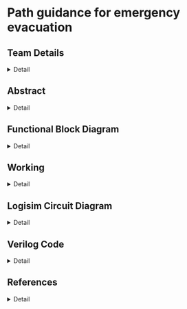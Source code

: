 # Path guidance for emergency evacuation

<!-- First Section -->
## Team Details
<details>
  <summary>Detail</summary>
  
> Semester: 3rd Sem B. Tech. CSE

> Section: S2

> Team ID: S2-T21

> Member 1:Pal Patel, 231CS240, palpatel.231cs240@nitk.edu.in, 9265254960

> Member 2: Pragya Paromita Barma, 231CS241, pragyaparomitabarma.231cs241@nitk.edu.in, 8160727736

> Member 3: Srishti Kumari, 231CS258, srishtikumari.231cs258@nitk.edu.in, 8310595970
</details>

<!-- Second Section -->
## Abstract
<details>
  <summary>Detail</summary>
   
   ### Motivation
The project is motivated by the critical need to have evacuation systems that
are smart, adaptable, and help save lives in emergencies; the complexity and overpopulation
of urban areas today call for allowing escape routes to be optimized even in unpredictable
conditions through efficient algorithms like Dijkstra’s. It can be incorporated into emergency
response systems to greatly increase the safety and efficiency of evacuations in life-threatening
situations such as fires. In emergencies such as building fires, time is rather critical. Finding the
safest and fastest route to evacuate, can be lifesaving. Conventional fire evacuation approaches
rely on static plans that may not be useful during real situations. Such hostile environments
require intelligent systems that must travel by the safest path possible and take into account
the continuously changing conditions generated by the fire.
  
  ### Problem Statement: 
  In the case of a fire outbreak inside a building, finding the safest and
quickest evacuation route for a person is critical. Given the building’s layout, the person must
navigate through hallways and rooms to reach an exit point while avoiding areas affected by
fire. We have developed a solution using Dijkstra’s algorithm to determine the shortest and
safest path from the person’s current location (source node) to the nearest exit (destination
node).
  
  ### Features:
 • This project aims to implement Dijkstra’s Algorithm practically by physically constructing
it using Verilog and modern circuit components [Galles, ].<br>
• It introduces a hardware approach to pathfinding, moving beyond theoretical concepts
[YouTube, ].<br>
• Unlike software-based implementations, this design utilizes parallelism to achieve higher
speed and efficiency in finding the shortest paths [GeeksforGeeks, ].<br>
• Logisim is used to draw and simulate circuits, making it possible to understand how the
algorithm works in hardware [Galles, ].<br>
• The project helps appreciate the management of resources and the complexity of the
circuits involved [GeeksforGeeks, ].
 
</details>

## Functional Block Diagram
<details>
  <summary>Detail</summary>
  
![blockDiagram drawio](https://github.com/user-attachments/assets/5cfe71dd-3014-4960-80ab-9303bc553d63)

</details>

<!-- Third Section -->
## Working
<details>
  <summary>Detail</summary>
  
  ### State Diagram
 
  ![State Diagram](https://github.com/user-attachments/assets/923fa0f5-be05-4719-8375-460277904abc)

  ### EQUATIONS

  
### 1. Initialization Equations
Before the algorithm begins, several variables and arrays are initialised.<br>
Verilog Representation:<br>
for (i = 0; i < 9; i = i + 1) begin<br>
dist[i] = (i == source) ? 8’h00 : 8’hFF;<br>
end<br>
### Parent Initialization
Each node’s parent is initially set to an invalid value, indicating that no paths have been<br>
established yet.<br>
Verilog Representation:<br>
for (i = 0; i < 9; i = i + 1) begin<br>
parent[i] = 4’hF; // INVALID<br>
end<br>
### Visited Array Initialization
All nodes are marked as unvisited at the start.<br>
Verilog Representation:<br>
visited = 9’b000000000;<br>
### 2. Adjusting the Adjacency Matrix Based on subset cells<br>
The adjacency matrix defines the connectivity between nodes in the grid. The subset cells input<br>
determines which cells (nodes) are included or blocked. If a cell is blocked (i.e., subset cells[i]<br>
= 0), all its connections are removed by setting the corresponding adjacency bits to 0.<br>
Verilog Representation:<br>
for (i = 0; i < 9; i = i + 1) begin<br>
if (!subset cells[i]) begin<br>
adj matrix[i] = 9’b000000000;<br>
end<br>
end<br>
### 3. Main Loop:Dijkstra’s Algorithm Operations
The core of Dijkstra’s algorithm involves iteratively selecting the unvisited node with the<br>
smallest tentative distance, updating the distances of its neighbors, and marking it as visited.<br>
This process continues until the destination is reached or no more nodes can be selected.<br>
### A. Selecting the Current Node with Minimum Distance
At each iteration, select the unvisited node with the smallest tentative distance.If no such node<br>
exists (i.e., all remaining nodes are unreachable), the algorithm terminates.<br>
Verilog Representation:<br>
min dist = 8’hFF; // Initialize to infinity<br>
next node = 4’hF; // INVALID<br>
for (j = 0; j < 9; j = j + 1) begin<br>
if (!visited[j] & (dist[j] ¡]< min dist)) begin<br>
min dist = dist[j];<br>
next node = j;<br>
end<br>
end<br>
if (next node == 4’hF) begin<br>
// No more nodes to process<br>
break;<br>
end else begin<br>
current node = next node;<br>
end<br>
### B. Marking the Current Node as Visited
Once a node uu is selected, mark it as visited to prevent reprocessing.<br>
Verilog Representation:<br>
visited[current node] = 1’b1;<br>
### C. Updating Distances of Neighboring Nodes
For each neighbour of the current node, update the tentative distance if a shorter path is<br>
found.<br>
Verilog Representation:<br>
for (j = 0; j < 9; j = j + 1) begin<br>
if (adj matrix[current node][j] & !visited[j]) begin<br>
if (dist[current node] + 8’h01 < dist[j]) begin<br>
dist[j] = dist[current node] + 8’h01;<br>
parent[j] = current node;<br>
end<br>
end<br>
end<br>
### D. Iterative Loop Control
Repeat the selection and updating steps until the destination is reached or no more nodes can<br>
be processed.<br>
Verilog Representation:<br>
for (i = 0; i < 9; i = i + 1) begin<br>
// Selection, marking, and updating steps as described above<br>
// Break the loop if no next node is found<br>
end<br>
### 4. Path Reconstruction Equations
After completing the main loop, if the destination node has been reached (i.e., dist[destination]<br>
is not infinity), reconstruct the shortest path by tracing back from the destination to the source<br>
using the parent array.<br>
### A. Determining Shortest Distance
shortest distance=dist[destination]<br>
Verilog Representation:<br>
shortest distance = dist[destination];<br>
### B. Reconstructing the Path
Initialize path out to zero and iteratively set the bits corresponding to each node in the path<br>
from the destination back to the source.<br>
Verilog Representation:<br>
path out = 9’b000000000;<br>
current node = destination;<br>
for (j = 0; current node != source & j < 9 & current node != 4’hF; j = j + 1) begin<br>
path out = path out — (1 !! current node);<br>
current node = parent[current node];<br>
end<br>
path out = path out — (1 !! source);<br>
### C. Handling No Path Found
If the destination remains unreachable after the main loop, indicate that no valid path exists.<br>
Verilog Representation:<br>
if (dist[destination] != 8’hFF) begin<br>
// Reconstruct path as shown above<br>
end else begin<br>
path out = 9’b000000000;<br>
end<br>
</details>

<!-- Fourth Section -->
## Logisim Circuit Diagram
<details>
  <summary>Detail</summary>
  
  ### Main Module

![main](https://github.com/user-attachments/assets/32388a2b-9427-451d-b19e-2cff2de64c20)


  
 ### Adjacency Matrix module
  
  ![adj_matrix](https://github.com/user-attachments/assets/36835e81-3b3c-4232-b03c-d2e06f4b9c5b)
 ### Queue Module
![Queue](https://github.com/user-attachments/assets/f47ca5f2-8795-4db9-b7aa-74e19f484e2f)
### Distances module
![distances](https://github.com/user-attachments/assets/dca2e34a-19c1-4855-bcb2-30ce20dee755)
### Visited nodes module
![visitednodes](https://github.com/user-attachments/assets/007fb617-5df5-421c-be52-fbee512fdb4f)<br>
### Parent module
![parent](https://github.com/user-attachments/assets/e23f7f39-bb01-4753-8caa-1d025148cf1c)

</details>


<!-- Fifth Section -->
## Verilog Code
<details>
  <summary>Detail</summary>

    module dijkstra_subset(
      input reset,
      input [8:0] subset_cells,  // 9-bit input to represent cells (1 = included, 0 = excluded or blocked)
      input [3:0] source,        // 4-bit source node (3x3 grid -> 9 nodes, range: 0-8)
      input [3:0] destination,   // 4-bit destination node (range: 0-8)
      output reg [2:0] shortest_distance, // Shortest distance from source to destination
      output reg [8:0] path_out           // Path output (9 bits, 1 for each cell)
    );
      reg [8:0] adj_matrix[8:0];   // Adjacency matrix for 3x3 grid
      reg [7:0] dist[8:0];         // Distance array
      reg [3:0] parent[8:0];       // Parent array for path reconstruction
      reg [8:0] visited;           // Visited array
      reg [3:0] current_node;
      reg [7:0] min_dist;
      reg [3:0] next_node;
      reg [8:0] temp_path;
      // 9-bit representation of connections for a 3x3 grid
      // 9 nodes in the grid
      // Initialize the adjacency matrix in your module
      initial begin
        adj_matrix[0] = 9'b000001010; // Node 0 connects to Node 1 (right) and Node 3 (down)
        adj_matrix[1] = 9'b000010101; // Node 1 connects to Node 0 (left), Node 2 (right), and Node 4 (down)
        adj_matrix[2] = 9'b000100010; // Node 2 connects to Node 1 (left) and Node 5 (down)
        adj_matrix[3] = 9'b001010001; 
        adj_matrix[4] = 9'b010101010; 
        adj_matrix[5] = 9'b100010100; 
        adj_matrix[6] = 9'b010001000; 
        adj_matrix[7] = 9'b101010000;
        adj_matrix[8] = 9'b010100000; 
      end
      always @(reset or subset_cells or source or destination) begin
        if (reset) begin
            // Reset distances, visited, and path arrays
            for (i = 0; i < 9; i = i + 1) begin
                dist[i] = 8'hFF;
                parent[i] = 4'hF;
            end
            visited = 9'b000000000;
            shortest_distance = 8'hFF;
            path_out = 9'b000000000;
        end else begin
              // Adjust adjacency matrix based on subset_cells input
              for (i = 0; i < 9; i = i + 1) begin
                if (!subset_cells[i]) begin
                    // If a cell is not part of the subset or blocked, block all its connections
                    adj_matrix[i] = 9'b000000000;
                end
              end
            // Step 1: Set source distance to 0
            dist[source] = 8'h00;
            current_node = source;
            for (i = 0; i < 9; i = i + 1) begin
                // Mark the current node as visited
                visited[current_node] = 1'b1;
                // Update distances for neighbors of the current node
                for (j = 0; j < 9; j = j + 1) begin
                    if ((adj_matrix[current_node][j]==1) && !visited[j]) begin
                        //$display(adj_matrix[current_node][j]);
                        // If unvisited and an edge exists
                        if ((dist[current_node] + 8'h01) < dist[j]) begin
                            $display(i,j);
                            dist[j] = dist[current_node] + 8'h01; // Update distance (weight = 1)
                            parent[j] = current_node;             // Set parent
                        end
                    end
                end
                // Step 2: Find the next node with the smallest distance
                next_node = 4'hF; // Invalidate current node
                min_dist = 8'hFF; // Set minimum distance to infinity
                // check the logic over again ig there is some bug so dry run it again
                for (j = 0; j < 9; j = j + 1) begin
                    if (!visited[j] && (dist[j] < min_dist)) begin
                        min_dist = dist[j];
                        next_node = j;
                    end
                end
      // If no valid next node found, break the loop
      if (next_node == 4'hF) begin
        i = 9; // End the loop
      end else begin
        current_node = next_node;
      end
    end
    // Step 3: If we reached the destination, output the distance and path
    if (dist[destination] != 8'hFF) begin
          shortest_distance = dist[destination];
          // Reconstruct path from destination to source
          path_out = 9'b000000000;
          temp_path = 9'b000000000;
          current_node = destination;
          for (j = 0; current_node != source && j < 9 && current_node != 4'hF; j = j + 1) begin
          temp_path = temp_path | (1 << current_node);  // Set the bit corresponding to current_node
          current_node = parent[current_node];        // Move to the parent node
    end
    temp_path = temp_path | (1 << source);
    for (j = 0; j < 9; j = j + 1) begin
      if (temp_path[j]) begin
      path_out = path_out | (1 << (8 - j));
    end
          path_out = path_out | (1 << source); // Mark the source in the path
    end else begin
            // No valid path found
            path_out = 9'b000000000;
          end
        end
      end
    endmodule

### Gate Level Implementation 

    module main_control(
      input reset,
      input clk,
      input [8:0] subset_cells,    // Subset cells or blocked nodes
      input [3:0] source,          // Source node (0-8)
      input [3:0] destination,     // Destination node (0-8)
      output reg [2:0] shortest_distance, // Output: Shortest distance
      output reg [8:0] path_out           // Output: Path taken
    );

    reg [7:0] dist[8:0];         // Distance array
    reg [3:0] current_node;
    reg [7:0] min_dist;
    reg [8:0] visited;
    reg [8:0] adj_matrix[8:0];
    
    wire [8:0] temp_path;
    wire update_needed;
    wire not_visited;
    reg [7:0] next_dist;
    reg update_dist;
    
    // Instantiate other modules
    distance_update_gate dist_update(
        .dist_current(dist[current_node]),
        .dist_neighbor(dist[next_node]),
        .visited_neighbor(visited[next_node]),
        .update_needed(update_needed)
    );
    
    visited_check visit_check(
        .visited(visited[next_node]),
        .not_visited(not_visited)
    );
    
    path_reconstruction path_recon(
        .temp_path(temp_path),
        .current_node(current_node),
        .path_out(path_out)
    );

    initial begin
        adj_matrix[0] = 9'b000001010; 
        adj_matrix[1] = 9'b000010101;
        adj_matrix[2] = 9'b000100010;
        adj_matrix[3] = 9'b001010001;
        adj_matrix[4] = 9'b010101010;
        adj_matrix[5] = 9'b100010100;
        adj_matrix[6] = 9'b010001000;
        adj_matrix[7] = 9'b101010000;
        adj_matrix[8] = 9'b010100000;
        visited = 9'b000000000;
        shortest_distance = 8'hFF;
        path_out = 9'b000000000;
    end
    
    always @(posedge clk or posedge reset) begin
        if (reset) begin
            visited = 9'b000000000;
            shortest_distance = 8'hFF;
            path_out = 9'b000000000;
        end else begin

            dist[source] = 8'h00;
            current_node = source;

            while (current_node != destination) begin

                for (int i = 0; i < 9; i = i + 1) begin
                    if (adj_matrix[current_node][i] && !visited[i]) begin

                        if (update_needed) begin
                            dist[i] = dist[current_node] + 1;
                        end
                    end
                end
                min_dist = 8'hFF;
                for (int j = 0; j < 9; j = j + 1) begin
                    if (!visited[j] && dist[j] < min_dist) begin
                        min_dist = dist[j];
                        current_node = j;
                    end
                end
                visited[current_node] = 1;
            end
            shortest_distance = dist[destination];
            path_out = path_recon.path_out;
        end
      end
    endmodule
    module distance_update_gate(
        input [7:0] dist_current,  
        input [7:0] dist_neighbor, 
        input visited_neighbor,   
        output update_needed      
      );
      wire [7:0] dist_plus_one; 
      wire comparison_result;  
      assign dist_plus_one = dist_current + 8'b00000001;
      assign comparison_result = (dist_plus_one < dist_neighbor);
      assign update_needed = (~visited_neighbor) & comparison_result;
    endmodule
      module visited_check(
        input visited,         
        output not_visited     
      );
        assign not_visited = ~visited;
      endmodule
      module select_min(
      input [7:0] dist1,  
      input [7:0] dist2, 
      input visited1,     
      input visited2,   
      output [7:0] min_dist,  
      output select_node1 
      );
        wire valid1, valid2, comparison_result;
        assign valid1 = ~visited1;
        assign valid2 = ~visited2;
        assign comparison_result = (dist1 < dist2);
        assign select_node1 = valid1 & (valid2 ? comparison_result : 1'b1); 
        assign min_dist = select_node1 ? dist1 : dist2;
      endmodule
      module path_reconstruction(
        input [8:0] temp_path, 
        input [3:0] current_node,
        output [8:0] path_out    
      );
        wire [8:0] temp_shifted;
        assign temp_shifted = temp_path | (9'b000000001 << current_node);
        assign path_out = temp_shifted;
      endmodule


### Output

![Screenshot 2024-10-16 164850](https://github.com/user-attachments/assets/f710cb19-7142-4b9f-b74f-ebd538f95cbc)

</details>

## References
<details>
  <summary>Detail</summary>
  
  > [https://www.cs.usfca.edu/galles/visualization/Dijkstra.html]<br/>
  >  [https://www.geeksforgeeks.org/dijkstras-shortest-path-algorithm-greedy-algo-7/]<br/>
  >  put link <br/>
  

</details>
